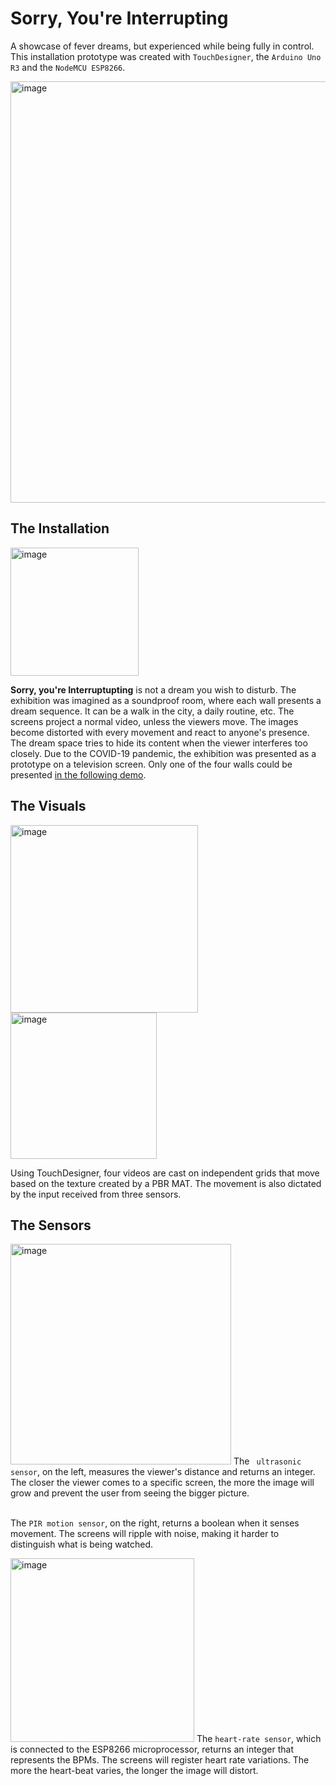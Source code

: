 # Sorry, You're Interrupting

A showcase of fever dreams, but experienced while being fully in control. This installation prototype was created with `TouchDesigner`, the `Arduino Uno R3` and the `NodeMCU ESP8266`. 

<img width="674" alt="image" src="https://user-images.githubusercontent.com/56971054/165434211-66877b09-e792-4a13-9242-fc19a5281426.png">




## The Installation

<img width="205" alt="image" src="https://user-images.githubusercontent.com/56971054/165434768-fbec6bf0-98b0-46a3-bc9f-eb9d7eebb899.png">

<b>Sorry, you're Interruptupting</b> is not a dream you wish to disturb. The exhibition was imagined as a soundproof room, where each wall presents a dream sequence. It can be a walk in the city, a daily routine, etc. The screens project a normal video, unless the viewers move. The images become distorted with every movement and react to anyone's presence. The dream space tries to hide its content when the viewer interferes too closely. Due to the COVID-19 pandemic, the exhibition was presented as a prototype on a television screen. Only one of the four walls could be presented [in the following demo](https://youtu.be/pXli0YbBQ0Q).

## The Visuals
<img width="300" alt="image" src="https://user-images.githubusercontent.com/56971054/165434975-acb097b0-5fae-4101-886e-e6cfa6cff64d.png"><img width="234" alt="image" src="https://user-images.githubusercontent.com/56971054/165435006-3fed2441-5835-434d-ad10-a060d67b4642.png">

Using TouchDesigner, four videos are cast on independent grids that move based on the texture created by a PBR MAT. The movement is also dictated by the input received from three sensors.


## The Sensors
<img width="353" alt="image" src="https://user-images.githubusercontent.com/56971054/165433103-aa7795ff-77ee-4d38-a183-e75f3f1bfa46.png">
The <code> ultrasonic sensor</code>, on the left, measures the viewer's distance and returns an integer. The closer the viewer comes to a specific screen, the more the image will grow and prevent the user from seeing the bigger picture.<br><br>

The `PIR motion sensor`, on the right, returns a boolean when it senses movement. The screens will ripple with noise, making it harder to distinguish what is being watched.

<img width="294" alt="image" src="https://user-images.githubusercontent.com/56971054/165433744-39eb6902-a257-4a4e-9a87-f05900959752.png">
The <code>heart-rate sensor</code>, which is connected to the ESP8266 microprocessor, returns an integer that represents the BPMs. The screens will register heart rate variations. The more the heart-beat varies, the longer the image will distort.

